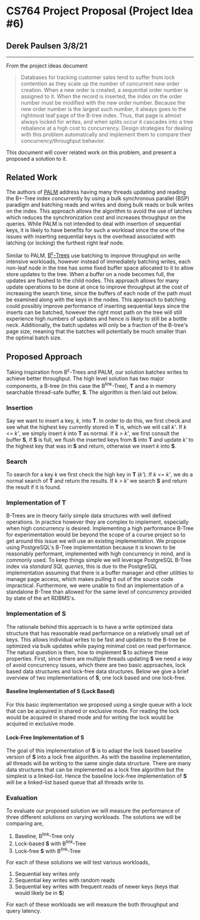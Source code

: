 # CS764 Project Proposal (Project Idea \#6)

## Derek Paulsen 3/8/21

---

From the project ideas document 

> Databases for tracking customer sales tend to suffer from lock contention as
they scale up the number of concurrent new order creation. When a new order is
created, a sequential order number is assigned to it. When the record is inserted,
the index on the order number must be modified with the new order number. Because
the new order number is the largest such number, it always goes to the rightmost 
leaf page of the B-tree index. Thus, that page is almost always locked for writes,
and when splits occur it cascades into a tree rebalance at a high cost to concurrency.
Design strategies for dealing with this problem automatically and implement them to compare 
their concurrency/throughput behavior.

This document will cover related work on this problem, and present a proposed a
solution to it.


## Related Work

The authors of [PALM][1] address having many threads updating and reading the
B+-Tree index concurrently by using a bulk synchronous parallel (BSP) paradigm and
batching reads and writes and doing bulk reads or bulk writes on the index.
This approach allows the algorithm to avoid the use of latches which reduces
the synchronization cost and increases throughput on the queries. While PALM 
is not intended to deal with insertion of sequential keys, it
is likely to have benefits for such a workload since the one of the
issues with inserting sequential keys is the overhead associated with latching
(or locking) the furthest right leaf node.


Similar to PALM, [B<sup>ε</sup>-Trees][3] use batching to improve throughput on
write intensive workloads, however instead of immediately batching writes, each
non-leaf node in the tree has some fixed buffer space allocated to it to allow
store updates to the tree. When a buffer on a node becomes full, the updates
are flushed to the child nodes.  This approach allows for many update
operations to be done at once to improve throughput at the cost of increasing
the search time, since the buffers of each node of the path must be examined
along with the keys in the nodes.  This approach to batching could possibly
improve performance of inserting sequential keys since the inserts can be
batched, however the right most path on the tree will still experience high
numbers of updates and hence is likely to still be a bottle neck. Additionally,
the batch updates will only be a fraction of the B-tree's page size, meaning
that the batches will potentially be much smaller than the optimal batch size.



## Proposed Approach

Taking inspiration from B<sup>ε</sup>-Trees and PALM, our solution batches
writes to achieve better throughput.  The high level solution has two major
components, a B-tree (in this case the B<sup>link</sup>-Tree), **T** and a 
in memory searchable thread-safe buffer, **S**. The algorithm is then laid
out below.


### Insertion

Say we want to insert a key, *k*, into **T**. In order to do this, we first
check and see what the highest key currently stored in **T** is, which we will
call *k'*. If *k <= k'*, we simply insert *k* into **T** as normal. If *k >
k'*, we first consult the buffer **S**, if **S** is full, we flush the inserted
keys from **S** into **T** and update *k'* to the highest key that was in **S**
and return, otherwise we insert *k* into **S**.


### Search

To search for a key *k* we first check the high key in **T** (*k'*). If *k <=
k'*, we do a normal search of **T** and return the results. If *k > k'* we
search **S** and return the result if it is found.


### Implementation of **T**

B-Trees are in theory fairly simple data structures with well defined
operations. In practice however they are complex to implement, especially when
high concurrency is desired. Implementing a high performance B-Tree for
experimentation would be beyond the scope of a course project so to get around
this issue we will use an existing implementation. We propose using
PostgreSQL's B-Tree implementation because it is known to be reasonably
performant, implemented with high concurrency in mind, and is commonly used.
To keep things simple we will leverage PostgreSQL B-Tree index via *standard
SQL queries*, this is due to the PostgreSQL implementation assuming that there
is a buffer manager and other utilities to manage page access, which makes
pulling it out of the source code impractical. Furthermore, we were unable to
find an implementation of a standalone B-Tree than allowed for the same level
of concurrency provided by state of the art RDBMS's.

### Implementation of **S**

The rationale behind this approach is to have a write optimized data structure
that has reasonable read performance on a relatively small set of keys. This
allows individual writes to be fast and updates to the B-tree be optimized via
bulk updates while paying minimal cost on read performance.  The natural
question is then, how to implement **S** to achieve these properties. First,
since there are multiple threads updating **S** we need a way of avoid
concurrency issues, which there are two basic approaches, lock based data
structures and lock-free data structures. Below we give a brief overview of two
implementations of **S**, one lock based and one lock-free.

#### Baseline Implementation of **S** (Lock Based)

For this basic implementation we proposed using a single queue with a lock that
can be acquired in shared or exclusive mode. For reading the lock would be
acquired in shared mode and for writing the lock would be acquired in exclusive
mode.


#### Lock-Free Implementation of **S** 

The goal of this implementation of **S** is to adapt the lock based baseline
version of **S** into a lock free algorithm. As with the baseline
implementation, all threads will be writing to the same single data structure.
There are many data structures that can be implemented as a lock free algorithm
but the simplest is a linked-list. Hence the baseline lock-free implementation
of **S** will be a linked-list based queue that all threads write to.


### Evaluation

To evaluate our proposed solution we will measure the performance of three different solutions 
on varying workloads. The solutions we will be comparing are,

1. Baseline, B<sup>link</sup>-Tree only
2. Lock-based **S** with B<sup>link</sup>-Tree
3. Lock-free **S** with B<sup>link</sup>-Tree

For each of these solutions we will test various workloads,

1. Sequential key writes only
2. Sequential key writes with random reads
3. Sequential key writes with frequent reads of newer keys (keys that would likely be in **S**)

For each of these workloads we will measure the both throughput and query latency.





[1]: http://web.eecs.umich.edu/~mozafari/winter2014/eecs684/papers/palm.pdf
[2]: https://citeseerx.ist.psu.edu/viewdoc/download?doi=10.1.1.106.921&rep=rep1&type=pdf
[3]: http://supertech.csail.mit.edu/papers/BenderFaJa15.pdf
